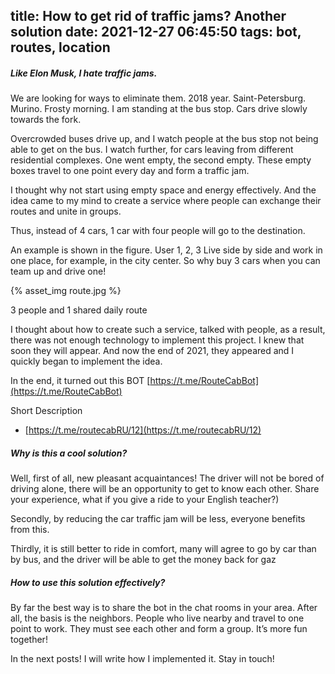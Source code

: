 title: How to get rid of traffic jams? Another solution
date: 2021-12-27 06:45:50
tags: bot, routes, location
---
##### Like Elon Musk, I hate traffic jams.

We are looking for ways to eliminate them.
2018 year. Saint-Petersburg. Murino. Frosty morning. I am standing at the bus stop. Cars drive slowly towards the fork.

Overcrowded buses drive up, and I watch people at the bus stop not being able to get on the bus.
I watch further, for cars leaving from different residential complexes. One went empty, the second empty. These empty boxes travel to one point every day and form a traffic jam.

I thought why not start using empty space and energy effectively. And the idea came to my mind to create a service where people can exchange their routes and unite in groups.

Thus, instead of 4 cars, 1 car with four people will go to the destination.

An example is shown in the figure. User 1, 2, 3 Live side by side and work in one place, for example, in the city center. So why buy 3 cars when you can team up and drive one!

{% asset_img route.jpg %}

3 people and 1 shared daily route

I thought about how to create such a service, talked with people, as a result, there was not enough technology to implement this project. I knew that soon they will appear. And now the end of 2021, they appeared and I quickly began to implement the idea.

In the end, it turned out this BOT [https://t.me/RouteCabBot](https://t.me/RouteCabBot)

Short Description
- [https://t.me/routecabRU/12](https://t.me/routecabRU/12)

##### Why is this a cool solution?

Well, first of all, new pleasant acquaintances! The driver will not be bored of driving alone, there will be an opportunity to get to know each other. Share your experience, what if you give a ride to your English teacher?)

Secondly, by reducing the car traffic jam will be less, everyone benefits from this.

Thirdly, it is still better to ride in comfort, many will agree to go by car than by bus, and the driver will be able to get the money back for gaz

##### How to use this solution effectively?

By far the best way is to share the bot in the chat rooms in your area. After all, the basis is the neighbors. People who live nearby and travel to one point to work. They must see each other and form a group. It’s more fun together!

In the next posts! I will write how I implemented it. Stay in touch!
